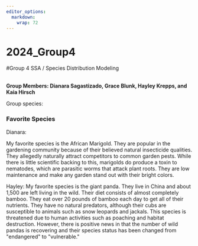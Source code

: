 ```yaml
---
editor_options: 
  markdown: 
    wrap: 72
---
```


# 2024_Group4

#Group 4 SSA / Species Distribution Modeling

\
**Group Members: Dianara Sagastizado, Grace Blunk, Hayley Krepps, and
Kaia Hirsch**

Group species:

### **Favorite Species**

Dianara:

My favorite species is the African Marigold. They are popular in the
gardening community because of their believed natural insecticide
qualities. They allegedly naturally attract competitors to common garden
pests. While there is little scientific backing to this, marigolds do
produce a toxin to nematodes, which are parasitic worms that attack
plant roots. They are low maintenance and make any garden stand out with
their bright colors.

Hayley:
My favorite species is the giant panda. They live in China and about 1,500 are
left living in the wild. Their diet consists of almost completely bamboo. They
eat over 20 pounds of bamboo each day to get all of their nutrients. They have 
no natural predators, although their cubs are susceptible to animals such as 
snow leopards and jackals. This species is threatened due to human activities 
such as poaching and habitat destruction. However, there is positive news in 
that the number of wild pandas is recovering and their species status has been 
changed from "endangered" to "vulnerable."
